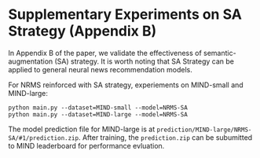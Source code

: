 # Supplementary Experiments on SA Strategy (Appendix B)
In Appendix B of the paper, we validate the effectiveness of semantic-augmentation (SA) strategy. It is worth noting that SA Strategy can be applied to general neural news recommendation models.

For NRMS reinforced with SA strategy, experiements on MIND-small and MIND-large:
<pre><code>python main.py --dataset=MIND-small --model=NRMS-SA
python main.py --dataset=MIND-large --model=NRMS-SA</code></pre>

The model prediction file for MIND-large is at `prediction/MIND-large/NRMS-SA/#1/prediction.zip`. After training, the `prediction.zip` can be subumitted to MIND leaderboard for performance evluation.
